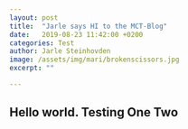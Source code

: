 ```yaml
---
layout: post
title:  "Jarle says HI to the MCT-Blog"
date:   2019-08-23 11:42:00 +0200
categories: Test
author: Jarle Steinhovden
image: /assets/img/mari/brokenscissors.jpg
excerpt: ""

---
```

## Hello world. Testing One Two